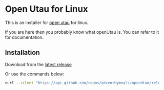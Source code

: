 # Open Utau for Linux

This is an installer for [open utau](https://github.com/stakira/OpenUtau) for linux.

If you are here then you probably know what openUtau is. You can refer to it for documentation.

## Installation
Download from the [latest release](https://github.com/adventHymnals/openUtau/releases/latest)

Or use the commands below:

```bash
curl --silent "https://api.github.com/repos/adventHymnals/openUtau/releases/latest"|   grep "browser_download_url.*amd64.deb" | head -n 1 | cut -d : -f 2,3 | tr -d \"  | xargs wget -O tmp.deb && sudo dpkg -i tmp.deb
```

